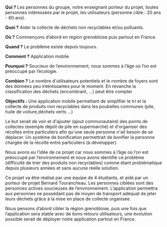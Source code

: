 **Qui ?** Les personnes du groupe, notre enseignant porteur du projet, toutes personnes intéressées par le projet, les utilisateurs (personne cible : 20 ans - 60 ans).

**Quoi ?** Aider la collecte de déchets non recyclables et/ou  polluants. 

**Où ?** Commençons d’abord en région grenobloise puis partout en France.
 
**Quand ?** Le problème existe depuis toujours.

**Comment ?** Application mobile 

**Pourquoi ?** Soucieux de l’environnement, nous sommes à l’âge où l’on est préoccupé par l’écologie.

**Combien ?**
Le nombre d'utilisateurs potentiels et le nombre de foyers sont des données peu intéressantes pour le moment.
En revanche la classification des déchets (encombrant, …) peut être compter

**Objectifs :**
Une application mobile permettant de simplifier le tri et la collecte de produits non recyclables dans les poubelles communes (pile, huile de voiture,déchets verts ...)

Le but serait de voir et d'ajouter (ajout communautaire) des points de collectes (exemple dépôt de pile en supermarché) et d'organiser des récoltes entre particuliers afin qu'une seule personne n'ait besoin de se déplacer. Un système de bonification permettrait de bonifier la personne chargée de la récolte entre particuliers (à développer).

Nous avons eu l’idée de ce projet car nous sommes à l’âge où l’on est préoccupé par l’environnement et nous avons identifié ce problème (difficulté de trier des produits non recyclables) comme étant problématique depuis plusieurs années et sans aucune réelle solution. 

Ce projet va être réalisé par une équipe de 4 étudiants, et aidé par un porteur de projet Bernard Tourancheau. Les personnes ciblées sont des personnes actives soucieuses de l’environnement. L’application permettra aux personnes ne possédant pas de moyen de transport adéquat de jeter leurs déchets grâce à la mise en place de collecte organisée.

Nous pensons d’abord cibler la région grenobloise, puis une fois que l’application sera stable avec de bons retours utilisateurs, une évolution possible serait de déployer notre application partout en France. 


